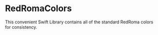 RedRomaColors
=================

This convenient Swift Library contains all of the standard RedRoma colors for consistency.
